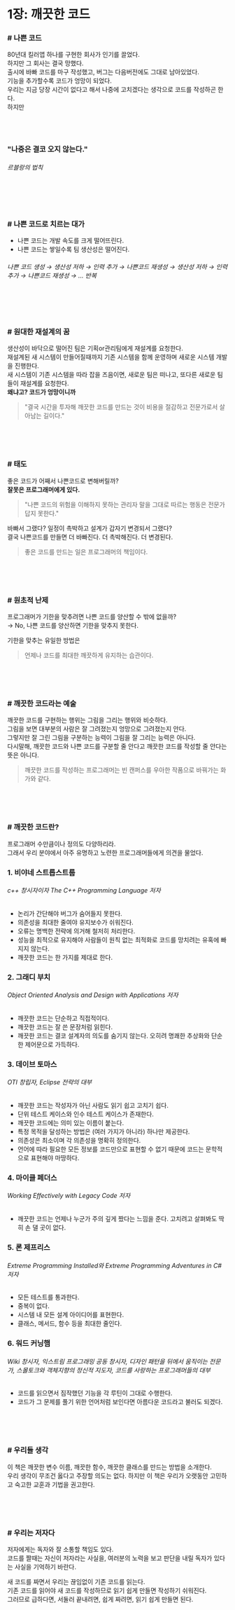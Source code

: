 # 1장: 깨끗한 코드
### # 나쁜 코드
80년대 킬러앱 하나를 구현한 회사가 인기를 끌었다.  
하지만 그 회사는 결국 망했다.  
출시에 바빠 코드를 마구 작성했고, 버그는 다음버전에도 그대로 남아있었다.  
기능을 추가할수록 코드가 엉망이 되었다.  
우리는 지금 당장 시간이 없다고 해서 나중에 고치겠다는 생각으로 코드를 작성하곤 한다.  
하지만
<br><br><br><br>
### "나중은 결코 오지 않는다."
###### 르블랑의 법칙
<br><br><br>
### # 나쁜 코드로 치르는 대가
* 나쁜 코드는 개발 속도를 크게 떨어뜨린다.
* 나쁜 코드는 쌓일수록 팀 생산성은 떨어진다.
###### 나쁜 코드 생성 → 생산성 저하 → 인력 추가 → 나쁜코드 재생성 → 생산성 저하 → 인력 추가 → 나쁜코드 재생성 → ... 반복
<br><br><br>
### # 원대한 재설계의 꿈
생산성이 바닥으로 떨어진 팀은 기획or관리팀에게 재설계를 요청한다.  
재설계된 새 시스템이 만들어질때까지 기존 시스템을 함께 운영하며 새로운 시스템 개발을 진행한다.  
새 시스템이 기존 시스템을 따라 잡을 즈음이면, 새로운 팀은 떠나고, 또다른 새로운 팀들이 재설계를 요청한다.  
**왜냐고? 코드가 엉망이니까**
> "결국 시간을 투자해 깨끗한 코드를 만드는 것이 비용을 절감하고 전문가로서 살아남는 길이다."

<br><br><br>
### # 태도
좋은 코드가 어째서 나쁜코드로 변해버릴까?  
**잘못은 프로그래머에게 있다.**
> "나쁜 코드의 위험을 이해하지 못하는 관리자 말을 그대로 따르는 행동은 전문가답지 못한다."

바빠서 그랬다? 일정이 촉박하고 설계가 갑자기 변경되서 그랬다?  
결국 나쁜코드를 만들면 더 바빠진다. 더 촉박해진다. 더 변경된다.
> 좋은 코드를 만드는 일은 프로그래머의 책임이다.

<br><br><br>
### # 원초적 난제
프로그래머가 기한을 맞추려면 나쁜 코드를 양산할 수 밖에 없을까?  
→ No, 나쁜 코드를 양산하면 기한을 맞추지 못한다.

기한을 맞추는 유일한 방법은
> 언제나 코드를 최대한 깨끗하게 유지하는 습관이다.

<br><br><br>
### # 깨끗한 코드라는 예술

깨끗한 코드를 구현하는 행위는 그림을 그리는 행위와 비슷하다.  
그림을 보면 대부분의 사람은 잘 그려졌는지 엉망으로 그려졌는지 안다.  
그렇지만 잘 그린 그림을 구분하는 능력이 그림을 잘 그리는 능력은 아니다.  
다시말해, 깨끗한 코드와 나쁜 코드를 구분할 줄 안다고 깨끗한 코드를 작성할 줄 안다는 뜻은 아니다.  

> 깨끗한 코드를 작성하는 프로그래머는 빈 캔퍼스를 우아한 작품으로 바꿔가는 화가와 같다.

<br><br><br>
### # 깨끗한 코드란?
프로그래머 수만큼이나 정의도 다양하리라.  
그래서 우리 분야에서 아주 유명하고 노련한 프로그래머들에게 의견을 물었다.  

### 1. 비야네 스트롭스트룹
###### c++ 창시자이자 The C++ Programming Language 저자

* 논리가 간단해야 버그가 숨어들지 못한다.
* 의존성을 최대한 줄여야 유지보수가 쉬워진다.
* 오류는 명백한 전략에 의거해 철저히 처리한다.
* 성능을 최적으로 유지해야 사람들이 원칙 없는 최적화로 코드를 망치려는 유혹에 빠지지 않는다.
* 깨끗한 코드는 한 가지를 제대로 한다.

### 2. 그래디 부치
###### Object Oriented Analysis and Design with Applications 저자

* 깨끗한 코드는 단순하고 직접적이다.
* 깨끗한 코드는 잘 쓴 문장처럼 읽힌다.
* 깨끗한 코드는 결코 설계자의 의도를 숨기지 않는다. 오히려 명쾌한 추상화와 단순한 제어문으로 가득하다.

### 3. 데이브 토마스
###### OTI 창립자, Eclipse 전략의 대부

* 깨끗한 코드는 작성자가 아닌 사람도 읽기 쉽고 고치기 쉽다.
* 단위 테스트 케이스와 인수 테스트 케이스가 존재한다.
* 깨끗한 코드에는 의미 있는 이름이 붙는다.
* 특정 목적을 달성하는 방법은 (여러 가지가 아니라) 하나만 제공한다.
* 의존성은 최소이며 각 의존성을 명확히 정의한다.
* 언어에 따라 필요한 모든 정보를 코드만으로 표현할 수 없기 때문에 코드는 문학적으로 표현해야 마땅하다.

### 4. 마이클 페더스
###### Working Effectively with Legacy Code 저자

* 깨끗한 코드는 언제나 누군가 주의 깊게 짰다는 느낌을 준다. 고치려고 살펴봐도 딱히 손 댈 곳이 없다.

### 5. 론 제프리스
###### Extreme Programming Installed와 Extreme Programming Adventures in C# 저자

* 모든 테스트를 통과한다.
* 중복이 없다.
* 시스템 내 모든 설계 아이디어를 표현한다.
* 클래스, 메서드, 함수 등을 최대한 줄인다.

### 6. 워드 커닝햄
###### Wiki 창시자, 익스트림 프로그래밍 공동 창시자, 디자인 패턴을 뒤에서 움직이는 전문가, 스몰토크와 객체지향의 정신적 지도자, 코드를 사랑하는 프로그래머들의 대부

* 코드를 읽으면서 짐작했던 기능을 각 루틴이 그대로 수행한다.
* 코드가 그 문제를 풀기 위한 언어처럼 보인다면 아름다운 코드라고 불러도 되겠다.

<br><br><br>
### # 우리들 생각
이 책은 깨끗한 변수 이름, 깨끗한 함수, 깨끗한 클래스를 만드는 방법을 소개한다.  
우리 생각이 무조건 옳다고 주장할 의도는 없다. 하지만 이 책은 우리가 오랫동안 고민하고 숙고한 교훈과 기법을 권고한다.  

<br><br><br>
### # 우리는 저자다
저자에게는 독자와 잘 소통할 책임도 있다.  
코드를 짤때는 자신이 저자라는 사실을, 여러분의 노력을 보고 판단을 내릴 독자가 있다는 사실을 기억하기 바란다.  

새 코드를 짜면서 우리는 끊임없이 기존 코드를 읽는다.  
기존 코드를 읽어야 새 코드를 작성하므로 읽기 쉽게 만들면 작성하기 쉬워진다.  
그러므로 급하다면, 서둘러 끝내려면, 쉽게 짜려면, 읽기 쉽게 만들면 된다.
